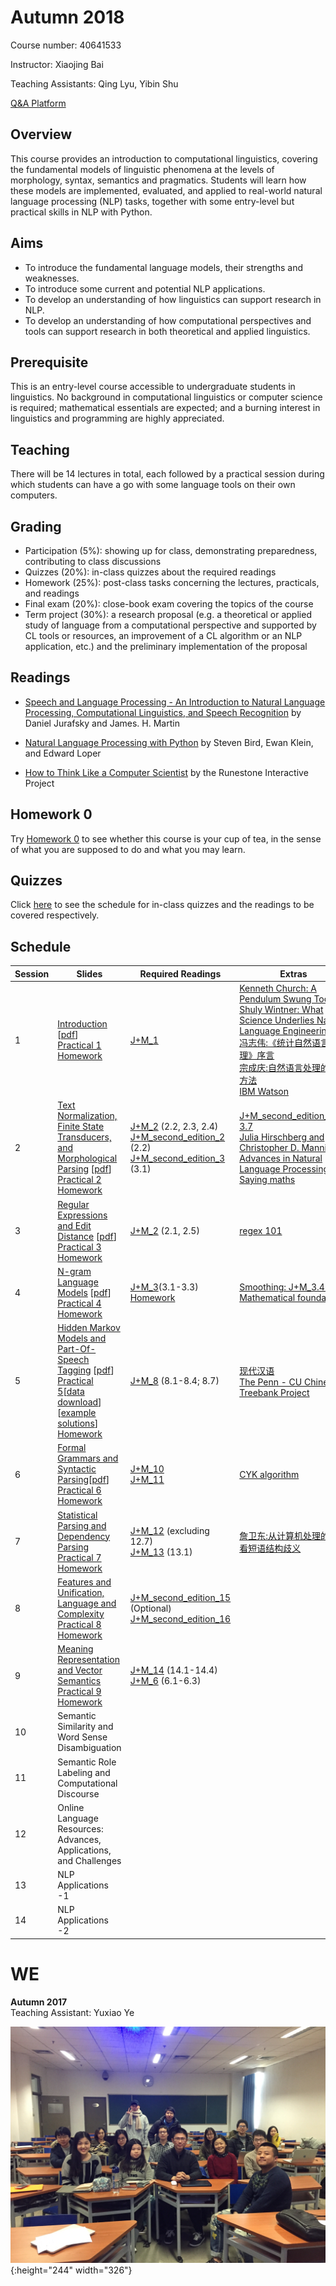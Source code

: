 # Autumn 2018

Course number: 40641533

Instructor: Xiaojing Bai

Teaching Assistants: Qing Lyu, Yibin Shu

[Q&A Platform](https://piazza.com/tsinghua.edu.cn/fall2018/40641533)

## Overview
This course provides an introduction to computational linguistics, covering the fundamental models of linguistic phenomena at the levels of morphology, syntax, semantics and pragmatics. Students will learn how these models are implemented, evaluated, and applied to real-world natural language processing (NLP) tasks, together with some entry-level but practical skills in NLP with Python.

## Aims
+ To introduce the fundamental language models, their strengths and weaknesses. 
+ To introduce some current and potential NLP applications.
+ To develop an understanding of how linguistics can support research in NLP.
+ To develop an understanding of how computational perspectives and tools can support research in both theoretical and applied linguistics. 

## Prerequisite
This is an entry-level course accessible to undergraduate students in linguistics. No background in computational linguistics or computer science is required; mathematical essentials are expected; and a burning interest in linguistics and programming are highly appreciated.

## Teaching
There will be 14 lectures in total, each followed by a practical session during which students can have a go with some language tools on their own computers.

## Grading
+ Participation (5%): showing up for class, demonstrating preparedness, contributing to class discussions
+ Quizzes (20%): in-class quizzes about the required readings
+ Homework (25%): post-class tasks concerning the lectures, practicals, and readings
+ Final exam (20%): close-book exam covering the topics of the course
+ Term project (30%): a research proposal (e.g. a theoretical or applied study of language from a computational perspective and supported by CL tools or resources, an improvement of a CL algorithm or an NLP application, etc.) and the preliminary implementation of the proposal

## Readings
+ [Speech and Language Processing - An Introduction to Natural Language Processing, Computational Linguistics, and Speech Recognition](http://web.stanford.edu/~jurafsky/slp3/) by Daniel Jurafsky and James. H. Martin

+ [Natural Language Processing with Python](http://www.nltk.org/book/) by Steven Bird, Ewan Klein, and Edward Loper

+ [How to Think Like a Computer Scientist](https://runestone.academy/runestone/static/thinkcspy/index.html) by the Runestone Interactive Project

## Homework 0
Try [Homework 0](docs/homework_0) to see whether this course is your cup of tea, in the sense of what you are supposed to do and what you may learn.

## Quizzes
Click [here](docs/quizzes) to see the schedule for in-class quizzes and the readings to be covered respectively.

## Schedule

Session | Slides | Required Readings | Extras
------- | ------ | -------- | -----
1 | [Introduction](slides/1/) [[pdf](slides/1/1.pdf)]<br> [Practical 1](slides/1/prac1_Python_intro.pdf) <br> [Homework](slides/1/#37) | [J+M_1](readings/1/J+M_1.pdf)|[Kenneth Church: A Pendulum Swung Too Far](readings/1/Pendulum_Swung_Too_Far.pdf)<br>[Shuly Wintner: What Science Underlies Natural Language Engineering](readings/1/What_Science_Underlies_Natural_Language_Engineering.pdf)<br>[冯志伟:《统计自然语言处理》序言](readings/1/冯志伟_统计自然语言处理_序言.pdf)<br>[宗成庆:自然语言处理的基本方法](readings/1/宗成庆_自然语言处理的基本方法.pdf)<br>[IBM Watson](http://tech.sina.com.cn/d/IBMWatson/)
2 | [Text Normalization, Finite State Transducers, and Morphological Parsing](slides/2/) [[pdf](slides/2/2.pdf)]<br> [Practical 2](slides/2/prac2_function.pdf) <br> [Homework](slides/2/#44) | [J+M_2](readings/2/J+M_2.pdf) (2.2, 2.3, 2.4)<br> [J+M_second_edition_2](readings/2/J+M_second_edition_2.pdf) (2.2) <br> [J+M_second_edition_3](readings/2/J+M_second_edition_3.pdf) (3.1)|[J+M_second_edition_3.2-3.7](readings/2/J+M_second_edition_3.pdf)<br>[Julia Hirschberg and Christopher D. Manning: Advances in Natural Language Processing](readings/2/advances_nlp_2015.pdf)<br> [Saying maths](http://www.batmath.it/eng/say/say.htm)
3 | [Regular Expressions and Edit Distance](slides/3/) [[pdf](slides/3/3.pdf)] <br> [Practical 3](slides/3/prac3_structured_programs.pdf) <br> [Homework](slides/3/#20)| [J+M_2](readings/2/J+M_2.pdf) (2.1, 2.5) |[regex 101](https://regex101.com/)
4 | [N-gram Language Models](slides/4) [[pdf](slides/4/4.pdf)] <br> [Practical 4](slides/4/prac4.pdf) <br> [Homework](slides/4/#34) | [J+M_3](readings/4/J+M_3.pdf)(3.1-3.3)<br> [Homework](slides/4/#34)|[Smoothing: J+M_3.4-3.5](readings/4/J+M_3.pdf)<br>[Mathematical foundations](readings/4/pre_math_manning_schutze.pdf)
5 | [Hidden Markov Models and Part-Of-Speech Tagging](slides/5) [[pdf](slides/5/5.pdf)]<br> [Practical 5](slides/5/prac5.pdf)[[data download](slides/5/Lovers_on_Aran_messed.txt)][[example solutions](slides/5/prac5_example_sol.zip)]<br>[Homework](slides/5/#27)|[J+M_8](readings/5/J+M_8.pdf) (8.1-8.4; 8.7) |[现代汉语](readings/5/现代汉语_北大现代汉语教研室.pdf)<br>[The Penn - CU Chinese Treebank Project](https://verbs.colorado.edu/chinese/ctb.html)
6 | [Formal Grammars and Syntactic Parsing](slides/6)[[pdf](slides/6/6.pdf)]<br>[Practical 6](slides/6/#40)<br>[Homework](slides/6/#42)| [J+M_10](readings/6/J+M_10.pdf)<br>[J+M_11](readings/6/J+M_11.pdf) |[CYK algorithm](http://ccl.pku.edu.cn/doubtfire/Course/Computational%20Linguistics/contents/CYK_parsing.pdf)
7 | [Statistical Parsing and Dependency Parsing](slides/7)<br>[Practical 7](slides/7/#36)<br>[Homework](slides/7/#37) | [J+M_12](readings/7/J+M_12.pdf) (excluding 12.7) <br>[J+M_13](readings/7/J+M_13.pdf) (13.1)|[詹卫东:从计算机处理的角度看短语结构歧义](http://ccl.pku.edu.cn/doubtfire/Papers/1998_Different%20types%20of%20Chinese%20ambiguous%20structures.pdf)
8 | [Features and Unification, Language and Complexity](slides/8) <br>[Practical 8](slides/8/#41)<br>[Homework](slides/8/#42) |  [J+M_second_edition_15](readings/8/J+M_second_edition_15.pdf) (Optional) <br> [J+M_second_edition_16](readings/8/J+M_second_edition_16.pdf) |
9 | [Meaning Representation and Vector Semantics](slides/9) <br>[Practical 9](slides/9/prac9_CYK_revisited)<br>[Homework](slides/9/#39) | [J+M_14](readings/9/J+M_14.pdf) (14.1-14.4)<br> [J+M_6](readings/9/J+M_6.pdf) (6.1-6.3) |
10 | Semantic Similarity and Word Sense Disambiguation |  |
11 | Semantic Role Labeling and Computational Discourse  |  |
12 | Online Language Resources: Advances, Applications, and Challenges  |  |
13 | NLP Applications -1 |  |
14 | NLP Applications -2 |  |


# WE

**Autumn 2017** <br>
Teaching Assistant: Yuxiao Ye

![](CL_2017.jpg){:height="244" width="326"}

